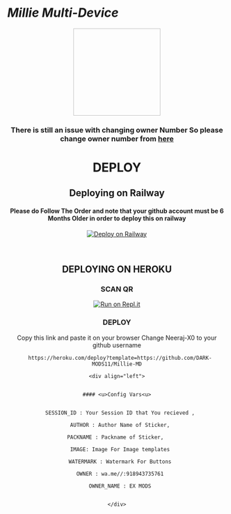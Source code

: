 
# *Millie Multi-Device*

<div align="center"> 
  <img border-radius: 15px shttps:https://i.imgur.com/bn6IU67.jpeg" width="200" height="200"/>


<div align="center">

### There is still an issue with changing owner Number So please change owner number from [here](https://github.com/DARK-MODS11/Millie-MD?organization=DARK-MODS11&organization=DARK-MODS11.js#L22)
  
# DEPLOY

## Deploying on Railway 

#### Please do Follow The Order and note that your github account must be 6 Months Older in order to deploy this on railway
  
   
   [![Deploy on Railway](https://railway.app/button.svg)](https://heroku.com/deploy?template=https://github.com/DARK-MODS11/Millie-MD/)

<br>
  
## DEPLOYING ON HEROKU
  
### SCAN QR

[![Run on Repl.it](https://repl.it/badge/github/quiec/whatsAlfa)](https://bit.ly/Millie-QR)

### DEPLOY

  Copy this link and paste it on your browser Change Neeraj-X0 to your github username <br>
```
  https://heroku.com/deploy?template=https://github.com/DARK-MODS11/Millie-MD
      
<div align="left">
   

#### <u>Config Vars<u>
      
```
      
      SESSION_ID : Your Session ID that You recieved ,
      
      AUTHOR : Author Name of Sticker,
      
      PACKNAME : Packname of Sticker,   
      
      IMAGE: Image For Image templates
      
      WATERMARK : Watermark For Buttons
      
      OWNER : wa.me//:918943735761
      
      OWNER_NAME : EX MODS
      
```

</div>

  


